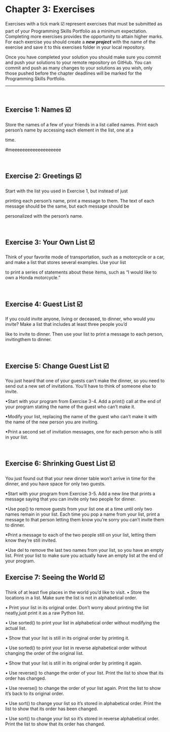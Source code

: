 # Chapter 3: Exercises 

Exercises with a tick mark :ballot_box_with_check: represent exercises that must be submitted as part of your Programming Skills Portfolio as a minimum expectation. Completing more exercises provides the opportunity to attain higher marks. For each exercise you should create a _**new project**_ with the name of the exercise and save it to this exercises folder in your local repository.

Once you have completed your solution you should make sure you commit and push your solutions to your remote repository on GitHub. You can commit and push as many changes to your solutions as you wish, only those pushed before the chapter deadlines will be marked for the Programming Skills Portfolio.  

---
&nbsp;

## Exercise 1: Names :ballot_box_with_check:

Store the names of a few of your friends in a list called names. Print each person’s name by accessing each element in the list, one at a

 time.


#meeeeeeeeeeeeeeeeeee

&nbsp;
&nbsp;

## Exercise 2: Greetings :ballot_box_with_check:

Start with the list you used in Exercise 1, but instead of just

printing each person’s name, print a message to them. The text of each message should be the same, but each message should be 

personalized with the person’s name.




&nbsp;
&nbsp;

## Exercise 3: Your Own List :ballot_box_with_check:

Think of your favorite mode of transportation, such as a motorcycle or a car, and make a list that stores several examples. Use your list

to print a series of statements about these items, such as “I would like to own a Honda motorcycle.”

&nbsp;
&nbsp;

## Exercise 4: Guest List :ballot_box_with_check:

If you could invite anyone, living or deceased, to dinner, who would you invite? Make a list that includes at least three people you’d

like to invite to dinner. Then use your list to print a message to each person, invitingthem to dinner.

&nbsp;
&nbsp;

## Exercise 5: Change Guest List :ballot_box_with_check:

You just heard that one of your guests can’t make the
dinner, so you need to send out a new set of invitations. You’ll have to think of
someone else to invite.

•Start with your program from Exercise 3-4. Add a print() call at the end of your program stating the name of the guest who can’t make it.

•Modify your list, replacing the name of the guest who can’t make it with the name of the new person you are inviting.

•Print a second set of invitation messages, one for each person who is still in your list.

&nbsp;
&nbsp;

## Exercise 6: Shrinking Guest List :ballot_box_with_check:

You just found out that your new dinner table won’t arrive in time for the dinner, and you have space for only two guests.

•Start with your program from Exercise 3-5. Add a new line that prints a message saying that you can invite only two people for dinner.

•Use pop() to remove guests from your list one at a time until only two names remain in your list. Each time you pop a name from your list, print a message to that person letting them know you’re sorry you can’t invite them to dinner.

•Print a message to each of the two people still on your list, letting them know they’re still invited.

•Use del to remove the last two names from your list, so you have an empty list. Print your list to make sure you actually have an empty list at the end of your program.
&nbsp;
&nbsp;

## Exercise 7: Seeing the World :ballot_box_with_check:
Think of at least five places in the world you’d like to visit.
•	 Store the locations in a list. Make sure the list is not in alphabetical order.

•	 Print your list in its original order. Don’t worry about printing the list neatly,just print it as a raw Python list.

•	 Use sorted() to print your list in alphabetical order without modifying the actual list.

•	 Show that your list is still in its original order by printing it.

•	 Use sorted() to print your list in reverse alphabetical order without changing the order of the original list.

•	 Show that your list is still in its original order by printing it again.

•	 Use reverse() to change the order of your list. Print the list to show that its order has changed.

•	 Use reverse() to change the order of your list again. Print the list to show it’s back to its original order.

•	 Use sort() to change your list so it’s stored in alphabetical order. Print the list to show that its order has been changed.

•	 Use sort() to change your list so it’s stored in reverse alphabetical order. Print the list to show that its order has changed.

&nbsp;
&nbsp;


